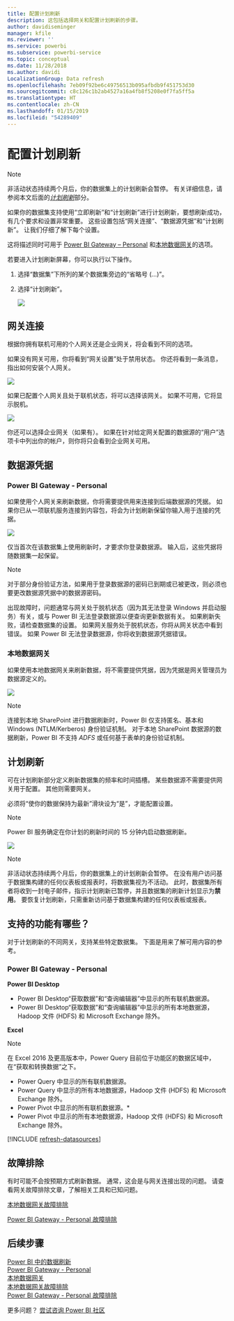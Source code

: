 ```yaml
---
title: 配置计划刷新
description: 这包括选择网关和配置计划刷新的步骤。
author: davidiseminger
manager: kfile
ms.reviewer: ''
ms.service: powerbi
ms.subservice: powerbi-service
ms.topic: conceptual
ms.date: 11/28/2018
ms.author: davidi
LocalizationGroup: Data refresh
ms.openlocfilehash: 7eb09f92be6c49756513b095afbdb9f451753d30
ms.sourcegitcommit: c8c126c1b2ab4527a16a4fb8f5208e0f7fa5ff5a
ms.translationtype: HT
ms.contentlocale: zh-CN
ms.lasthandoff: 01/15/2019
ms.locfileid: "54289409"
---
```

# <a name="configuring-scheduled-refresh"></a>配置计划刷新

>[!NOTE]
>非活动状态持续两个月后，你的数据集上的计划刷新会暂停。 有关详细信息，请参阅本文后面的[*计划刷新*](#schedule-refresh)部分。
> 
> 

如果你的数据集支持使用“立即刷新”和“计划刷新”进行计划刷新，要想刷新成功，有几个要求和设置非常重要。 这些设置包括“网关连接”、“数据源凭据”和“计划刷新”。 让我们仔细了解下每个设置。

这将描述同时可用于 [Power BI Gateway – Personal](service-gateway-personal-mode.md) 和[本地数据网关](service-gateway-onprem.md)的选项。

若要进入计划刷新屏幕，你可以执行以下操作。

1. 选择“数据集”下所列的某个数据集旁边的“省略号 (...)”。
2. 选择“计划刷新”。
   
    ![](media/refresh-scheduled-refresh/dataset-menu.png)

## <a name="gateway-connection"></a>网关连接
根据你拥有联机可用的个人网关还是企业网关，将会看到不同的选项。

如果没有网关可用，你将看到“网关设置”处于禁用状态。 你还将看到一条消息，指出如何安装个人网关。

![](media/refresh-scheduled-refresh/gateway-not-configured.png)

如果已配置个人网关且处于联机状态，将可以选择该网关。 如果不可用，它将显示脱机。

![](media/refresh-scheduled-refresh/gateway-connection.png)

你还可以选择企业网关（如果有）。 如果在针对给定网关配置的数据源的“用户”选项卡中列出你的帐户，则你将只会看到企业网关可用。

## <a name="data-source-credentials"></a>数据源凭据
### <a name="power-bi-gateway---personal"></a>Power BI Gateway - Personal
如果使用个人网关来刷新数据，你将需要提供用来连接到后端数据源的凭据。 如果你已从一项联机服务连接到内容包，将会为计划刷新保留你输入用于连接的凭据。

![](media/refresh-scheduled-refresh/data-source-credentials-pgw.png)

仅当首次在该数据集上使用刷新时，才要求你登录数据源。 输入后，这些凭据将随数据集一起保留。

> [!NOTE]
> 对于部分身份验证方法，如果用于登录数据源的密码已到期或已被更改，则必须也要更改数据源凭据中的数据源密码。
> 
> 

出现故障时，问题通常与网关处于脱机状态（因为其无法登录 Windows 并启动服务）有关，或与 Power BI 无法登录数据源以便查询更新数据有关。 如果刷新失败，请检查数据集的设置。 如果网关服务处于脱机状态，你将从网关状态中看到错误。 如果 Power BI 无法登录数据源，你将收到数据源凭据错误。

### <a name="on-premises-data-gateway"></a>本地数据网关
如果使用本地数据网关来刷新数据，将不需要提供凭据，因为凭据是网关管理员为数据源定义的。

![](media/refresh-scheduled-refresh/data-source-credentials-egw.png)

> [!NOTE]
> 连接到本地 SharePoint 进行数据刷新时，Power BI 仅支持匿名、基本和 Windows (NTLM/Kerberos) 身份验证机制。 对于本地 SharePoint 数据源的数据刷新，Power BI 不支持 *ADFS* 或任何基于表单的身份验证机制。
> 
> 

## <a name="schedule-refresh"></a>计划刷新
可在计划刷新部分定义刷新数据集的频率和时间插槽。 某些数据源不需要提供网关用于配置。 其他则需要网关。

必须将“使你的数据保持为最新”滑块设为“是”，才能配置设置。

> [!NOTE]
> Power BI 服务确定在你计划的刷新时间的 15 分钟内启动数据刷新。
> 
> 

![](media/refresh-scheduled-refresh/scheduled-refresh.png)

> [!NOTE]
> 非活动状态持续两个月后，你的数据集上的计划刷新会暂停。 在没有用户访问基于数据集构建的任何仪表板或报表时，将数据集视为不活动。 此时，数据集所有者将收到一封电子邮件，指示计划刷新已暂停，并且数据集的刷新计划显示为**禁用**。 要恢复计划刷新，只需重新访问基于数据集构建的任何仪表板或报表。
> 
> 

## <a name="whats-supported"></a>支持的功能有哪些？
对于计划刷新的不同网关，支持某些特定数据集。 下面是用来了解可用内容的参考。

### <a name="power-bi-gateway---personal"></a>Power BI Gateway - Personal
**Power BI Desktop**

* Power BI Desktop“获取数据”和“查询编辑器”中显示的所有联机数据源。
* Power BI Desktop“获取数据”和“查询编辑器”中显示的所有本地数据源，Hadoop 文件 (HDFS) 和 Microsoft Exchange 除外。

**Excel**

> [!NOTE]
> 在 Excel 2016 及更高版本中，Power Query 目前位于功能区的数据区域中，在“获取和转换数据”之下。
> 
> 

* Power Query 中显示的所有联机数据源。
* Power Query 中显示的所有本地数据源，Hadoop 文件 (HDFS) 和 Microsoft Exchange 除外。
* Power Pivot 中显示的所有联机数据源。\*
* Power Pivot 中显示的所有本地数据源，Hadoop 文件 (HDFS) 和 Microsoft Exchange 除外。

<!-- Refresh Data sources-->
[!INCLUDE [refresh-datasources](./includes/refresh-datasources.md)]

## <a name="troubleshooting"></a>故障排除
有时可能不会按预期方式刷新数据。 通常，这会是与网关连接出现的问题。 请查看网关故障排除文章，了解相关工具和已知问题。

[本地数据网关故障排除](service-gateway-onprem-tshoot.md)

[Power BI Gateway - Personal 故障排除](service-admin-troubleshooting-power-bi-personal-gateway.md)

## <a name="next-steps"></a>后续步骤
[Power BI 中的数据刷新](refresh-data.md)  
[Power BI Gateway - Personal](service-gateway-personal-mode.md)  
[本地数据网关](service-gateway-onprem.md)  
[本地数据网关故障排除](service-gateway-onprem-tshoot.md)  
[Power BI Gateway - Personal 故障排除](service-admin-troubleshooting-power-bi-personal-gateway.md)  

更多问题？ [尝试咨询 Power BI 社区](http://community.powerbi.com/)

